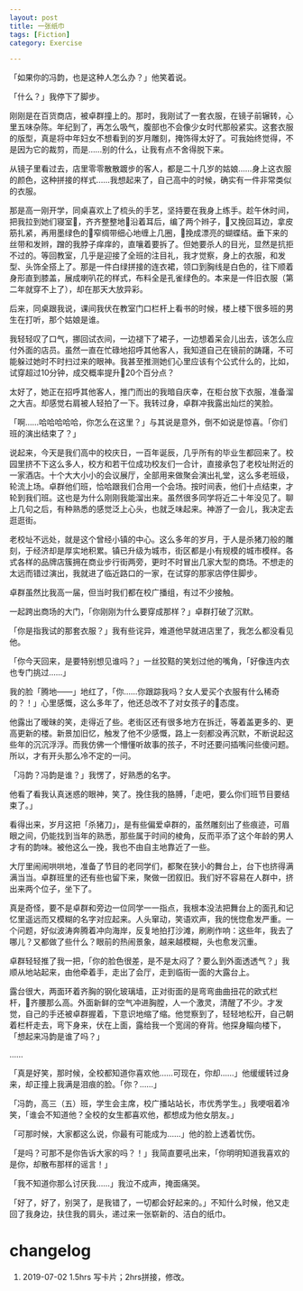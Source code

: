 ```yaml
---
layout: post
title: 一张纸巾
tags: [Fiction]
category: Exercise

---
```


「如果你的冯韵，也是这种人怎么办？」他笑着说。

「什么？」我停下了脚步。

刚刚是在百货商店，被卓群撞上的。那时，我刚试了一套衣服，在镜子前辗转，心里五味杂陈。年纪到了，再怎么吸气，腹部也不会像少女时代那般紧实。这套衣服的版型，真是将中年妇女不想看到的岁月雕刻，掩饰得太好了。可我始终觉得，不是因为它的裁剪，而是……别的什么，让我有点不舍得脱下来。

从镜子里看过去，店里零零散散踱步的客人，都是二十几岁的姑娘……身上这衣服的颜色，这种拼接的样式……我想起来了，自己高中的时候，确实有一件非常类似的衣服。

那是高一刚开学，同桌喜欢上了梳头的手艺，坚持要在我身上练手。趁午休时间，把我拉到她们寝室，齐齐整整地沿着耳后，编了两个辫子，又挽回耳边，拿皮筋扎紧，再用墨绿色的窄绸带细心地缠上几圈，挽成漂亮的蝴蝶结。垂下来的丝带和发辫，蹭的我脖子痒痒的，直嚷着要拆了。但她要杀人的目光，显然是抗拒不过的。等回教室，几乎是迎接了全班的注目礼，我才觉察，身上的衣服，和发型、头饰全搭上了。那是一件白绿拼接的连衣裙，领口到胸线是白色的，往下顺着身形直到膝盖，展成喇叭花的样式，布料全是孔雀绿色的。本来是一件旧衣服（第二年就穿不上了），却在那天大放异彩。

后来，同桌跟我说，课间我伏在教室门口栏杆上看书的时候，楼上楼下很多班的男生在打听，那个姑娘是谁。

我轻轻叹了口气，挪回试衣间，一边褪下了裙子，一边想着呆会儿出去，该怎么应付外面的店员。虽然一直在忙碌地招呼其他客人，我知道自己在镜前的踌躇，不可能躲过她时不时扫过来的眼神。我甚至推测她们心里应该有个公式什么的，比如，试穿超过10分钟，成交概率提升20个百分点？

太好了，她正在招呼其他客人，推门而出的我暗自庆幸，在柜台放下衣服，准备溜之大吉。却感觉右肩被人轻拍了一下。我转过身，卓群冲我露出灿烂的笑脸。

「啊……哈哈哈哈哈，你怎么在这里？」与其说是意外，倒不如说是惊喜。「你们班的演出结束了？」

说起来，今天是我们高中的校庆日，一百年诞辰，几乎所有的毕业生都回来了。校园里挤不下这么多人，校方和若干位成功校友们一合计，直接承包了老校址附近的一家酒店。十个大大小小的会议展厅，全部用来做聚会演出礼堂，这么多老班级，轮流上场。卓群他们班，恰哈跟我们合用一个会场。按时间表，他们十点结束，才轮到我们班。这也是为什么刚刚我能溜出来。虽然很多同学将近二十年没见了。聊上几句之后，有种熟悉的感觉泛上心头，也就乏味起来。神游了一会儿，我决定去逛逛街。

老校址不远处，就是这个曾经小镇的中心。这么多年的岁月，于人是杀猪刀般的雕刻，于经济却是厚实地积累。镇已升级为城市，街区都是小有规模的城市模样。各式各样的品牌店簇拥在商业步行街两旁，更时不时冒出几家大型的商场。不想走的太远而错过演出，我就进了临近路口的一家，在试穿的那家店停住脚步。

卓群虽然比我高一届，但当时我们都在校广播组，有过不少接触。

一起跨出商场的大门，「你刚刚为什么要穿成那样？」卓群打破了沉默。

「你是指我试的那套衣服？」我有些诧异，难道他早就进店里了，我怎么都没看见他。

「你今天回来，是要特别想见谁吗？」一丝狡黠的笑划过他的嘴角，「好像连内衣也专门挑过……」

我的脸「腾地——」地红了，「你……你跟踪我吗？女人爱买个衣服有什么稀奇的？！」心里感慨，这么多年了，他还总改不了对女孩子的态度。

他露出了暧昧的笑，走得近了些。老街区还有很多地方在拆迁，等着盖更多的、更高更新的楼。新景加旧忆，触发了他不少感慨，路上一刻都没再沉默，不断说起这些年的沉沉浮浮。而我仿佛一个懵懂听故事的孩子，不时还要问插嘴问些傻问题。所以，才有开头那么冷不定的一问。

「冯韵？冯韵是谁？」我愣了，好熟悉的名字。

他看了看我认真迷惑的眼神，笑了。挽住我的胳膊，「走吧，要么你们班节目要结束了。」

看得出来，岁月这把「杀猪刀」，是有些偏爱卓群的，虽然雕刻出了些痕迹，可眉眼之间，仍能找到当年的熟悉，那些属于时间的棱角，反而平添了这个年龄的男人才有的韵味。被他这么一挽，我也不由自主地靠近了一些。

大厅里闹闹哄哄地，准备了节目的老同学们，都聚在狭小的舞台上，台下也挤得满满当当。卓群班里的还有些也留下来，聚做一团叙旧。我们好不容易在人群中，挤出来两个位子，坐下了。

真是奇怪，要不是卓群和旁边一位同学一一指点，我根本没法把舞台上的面孔和记忆里遥远而又模糊的名字对应起来。人头窜动，笑语欢声，我的恍惚愈发严重。一个问题，好似波涛奔腾着冲向海岸，反复地拍打沙滩，刷刷作响：这些年，我去了哪儿？又都做了些什么？眼前的热闹景象，越来越模糊，头也愈发沉重。

卓群轻轻推了我一把，「你的脸色很差，是不是太闷了？要么到外面透透气？」我顺从地站起来，由他牵着手，走出了会厅，走到临街一面的大露台上。

露台很大，两面环着齐胸的钢化玻璃墙，正对街面的是弯弯曲曲扭花的欧式栏杆，齐腰那么高。外面新鲜的空气冲进胸膛，人一个激灵，清醒了不少。才发觉，自己的手还被卓群握着，下意识地缩了缩。他觉察到了，轻轻地松开，自己朝着栏杆走去，弯下身来，伏在上面，露给我一个宽阔的脊背。他探身瞄向楼下，「想起来冯韵是谁了吗？」

……

「真是好笑，那时候，全校都知道你喜欢他……可现在，你却……」他缓缓转过身来，却正撞上我满是泪痕的脸。「你？……」

「冯韵，高三（五）班，学生会主席，校广播站站长，市优秀学生。」我哽咽着冷笑，「谁会不知道他？全校的女生都喜欢他，都想成为他女朋友。」

「可那时候，大家都这么说，你最有可能成为……」他的脸上透着忧伤。

「是吗？可那不是你告诉大家的吗？！」我简直要吼出来，「你明明知道我喜欢的是你，却散布那样的谣言！」

「我不知道你那么讨厌我……」我泣不成声，掩面痛哭。

「好了，好了，别哭了，是我错了，一切都会好起来的。」不知什么时候，他又走回了我身边，扶住我的肩头，递过来一张崭新的、洁白的纸巾。

# changelog
1. 2019-07-02 1.5hrs 写卡片；2hrs拼接，修改。
